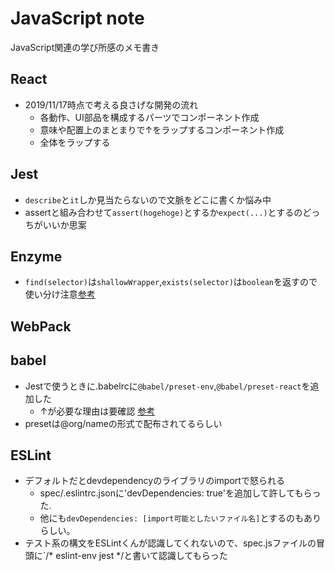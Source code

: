 # JavaScript note
JavaScript関連の学び所感のメモ書き

## React
- 2019/11/17時点で考える良さげな開発の流れ
  - 各動作、UI部品を構成するパーツでコンポーネント作成
  - 意味や配置上のまとまりで↑をラップするコンポーネント作成
  - 全体をラップする

## Jest
- `describe`と`it`しか見当たらないので文脈をどこに書くか悩み中
- assertと組み合わせて`assert(hogehoge)`とするか`expect(...)`とするのどっちがいいか思案

## Enzyme
- `find(selector)`は`shallowWrapper`,`exists(selector)`は`boolean`を返すので使い分け注意[参考](https://airbnb.io/enzyme/docs/api/ShallowWrapper/find.html)

## WebPack

## babel
- Jestで使うときに.babelrcに`@babel/preset-env`,`@babel/preset-react`を追加した
  - ↑が必要な理由は要確認 [参考](https://qiita.com/sand/items/af2af0766ca00558457d)
- presetは@org/nameの形式で配布されてるらしい

## ESLint
- デフォルトだとdevdependencyのライブラリのimportで怒られる
  - spec/.eslintrc.jsonに'devDependencies: true'を追加して許してもらった.
  - 他にも`devDependencies: [import可能としたいファイル名]`とするのもありらしい。
- テスト系の構文をESLintくんが認識してくれないので、spec.jsファイルの冒頭に`/* eslint-env jest */と書いて認識してもらった
